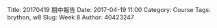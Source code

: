Title: 20170419 期中報告
Date: 2017-04-19 11:00
Category: Course
Tags: brython, w8
Slug: Week 8
Author: 40423247




